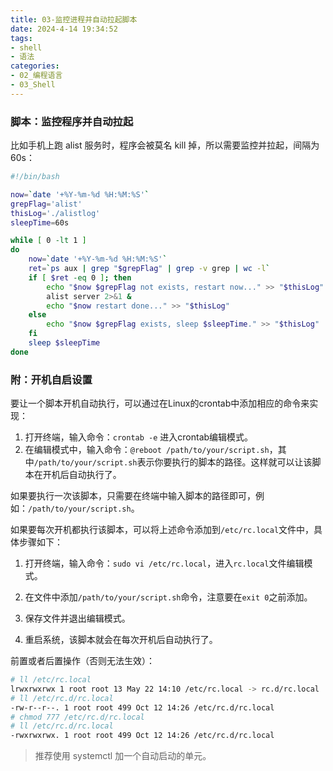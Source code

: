 ```yaml
---
title: 03-监控进程并自动拉起脚本
date: 2024-4-14 19:34:52
tags:
- shell
- 语法
categories: 
- 02_编程语言
- 03_Shell
---
```



### 脚本：监控程序并自动拉起

比如手机上跑 alist 服务时，程序会被莫名 kill 掉，所以需要监控并拉起，间隔为 60s：

```bash
#!/bin/bash

now=`date '+%Y-%m-%d %H:%M:%S'`
grepFlag='alist'
thisLog='./alistlog'
sleepTime=60s

while [ 0 -lt 1 ]
do
    now=`date '+%Y-%m-%d %H:%M:%S'`
    ret=`ps aux | grep "$grepFlag" | grep -v grep | wc -l`
    if [ $ret -eq 0 ]; then
	    echo "$now $grepFlag not exists, restart now..." >> "$thisLog"
	    alist server 2>&1 &
        echo "$now restart done..." >> "$thisLog"
    else
	    echo "$now $grepFlag exists, sleep $sleepTime." >> "$thisLog"
    fi
    sleep $sleepTime
done
```





### 附：开机自启设置

要让一个脚本开机自动执行，可以通过在Linux的crontab中添加相应的命令来实现：

1. 打开终端，输入命令：`crontab -e` 进入crontab编辑模式。
2. 在编辑模式中，输入命令：`@reboot /path/to/your/script.sh`，其中`/path/to/your/script.sh`表示你要执行的脚本的路径。这样就可以让该脚本在开机后自动执行了。

如果要执行一次该脚本，只需要在终端中输入脚本的路径即可，例如：`/path/to/your/script.sh`。

如果要每次开机都执行该脚本，可以将上述命令添加到`/etc/rc.local`文件中，具体步骤如下：

1. 打开终端，输入命令：`sudo vi /etc/rc.local`，进入`rc.local`文件编辑模式。

2. 在文件中添加`/path/to/your/script.sh`命令，注意要在`exit 0`之前添加。

3. 保存文件并退出编辑模式。

4. 重启系统，该脚本就会在每次开机后自动执行了。

前置或者后置操作（否则无法生效）：

```bash
# ll /etc/rc.local 
lrwxrwxrwx 1 root root 13 May 22 14:10 /etc/rc.local -> rc.d/rc.local
# ll /etc/rc.d/rc.local 
-rw-r--r--. 1 root root 499 Oct 12 14:26 /etc/rc.d/rc.local
# chmod 777 /etc/rc.d/rc.local
# ll /etc/rc.d/rc.local 
-rwxrwxrwx. 1 root root 499 Oct 12 14:26 /etc/rc.d/rc.local
```

> 推荐使用 systemctl 加一个自动启动的单元。